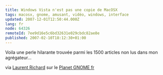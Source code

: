 ```yaml
---
title: Windows Vista n'est pas une copie de MacOSX
tags: macosx, gnome, amusant, vidéo, windows, interface
updated: 2007-12-01T12:50:44.000Z
lang: fr
node: 64326
remoteId: 7ee9d16e5c6bd32631e029cbdc82ae8e
published: 2007-02-10T18:12:30+01:00
---
```

 
Voila une perle hilarante trouvée parmi les 1500 articles non lus dans mon agrégateur...

 
<div class="video">
	<object width="450" height="350" type="application/x-shockwave-flash" data="http://www.youtube.com/v/TaIUkwPybtM">
		<param name="movie" value="http://www.youtube.com/v/TaIUkwPybtM"></param>
		<param name="allowfullscreen" value="true"></param>
	</object>
</div>

 
via [Laurent Richard](http://www.linux-eco.org/blog/index.php/2007/01/31/153-windows-vista-n-a-pas-vole-les-idees-de-mac-os-x) sur le [Planet GNOME fr](http://planete.gnomefr.org/)

